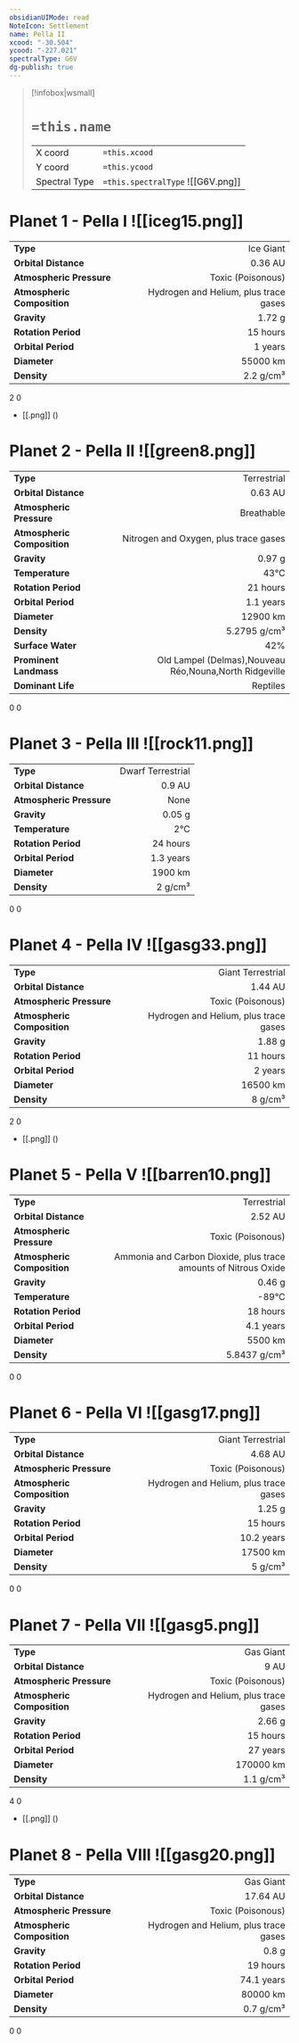 ```yaml
---
obsidianUIMode: read
NoteIcon: Settlement
name: Pella II
xcood: "-30.504"
ycood: "-227.021"
spectralType: G6V
dg-publish: true
---
```

> [!infobox|wsmall]
> # `=this.name`
> | | |
> | - | - |
> | X coord | `=this.xcood` |
> | Y coord| `=this.ycood` |
> | Spectral Type | `=this.spectralType` ![[G6V.png]] |

# Planet 1 - Pella I ![[iceg15.png]]
|                             |                           |
| --------------------------- | -------------------------:|
| **Type**                    |             Ice Giant |
| **Orbital Distance**        |   0.36 AU |
| **Atmospheric Pressure**    |       Toxic (Poisonous) |
| **Atmospheric Composition** |      Hydrogen and Helium, plus trace gases |
| **Gravity**                 |        1.72 g |
| **Rotation Period**         |  15 hours |
| **Orbital Period** | 1 years |
| **Diameter**                |      55000 km | 
| **Density**                 |    2.2 g/cm³ |



2
0

- [[.png]]  ()

# Planet 2 - Pella II ![[green8.png]]
|                             |                           |
| --------------------------- | -------------------------:|
| **Type**                    |             Terrestrial |
| **Orbital Distance**        |   0.63 AU |
| **Atmospheric Pressure**    |       Breathable |
| **Atmospheric Composition** |      Nitrogen and Oxygen, plus trace gases |
| **Gravity**                 |        0.97 g |
| **Temperature**             |    43°C |
| **Rotation Period**         |  21 hours |
| **Orbital Period** | 1.1 years |
| **Diameter**                |      12900 km | 
| **Density**                 |    5.2795 g/cm³ |
| **Surface Water**           |           42% | 
| **Prominent Landmass**      |         Old Lampel (Delmas),Nouveau Réo,Nouna,North Ridgeville | 
| **Dominant Life**           |         Reptiles |



0
0



# Planet 3 - Pella III ![[rock11.png]]
|                             |                           |
| --------------------------- | -------------------------:|
| **Type**                    |             Dwarf Terrestrial |
| **Orbital Distance**        |   0.9 AU |
| **Atmospheric Pressure**    |       None |
| **Gravity**                 |        0.05 g |
| **Temperature**             |    2°C |
| **Rotation Period**         |  24 hours |
| **Orbital Period** | 1.3 years |
| **Diameter**                |      1900 km | 
| **Density**                 |    2 g/cm³ |



0
0



# Planet 4 - Pella IV ![[gasg33.png]]
|                             |                           |
| --------------------------- | -------------------------:|
| **Type**                    |             Giant Terrestrial |
| **Orbital Distance**        |   1.44 AU |
| **Atmospheric Pressure**    |       Toxic (Poisonous) |
| **Atmospheric Composition** |      Hydrogen and Helium, plus trace gases |
| **Gravity**                 |        1.88 g |
| **Rotation Period**         |  11 hours |
| **Orbital Period** | 2 years |
| **Diameter**                |      16500 km | 
| **Density**                 |    8 g/cm³ |



2
0

- [[.png]]  ()

# Planet 5 - Pella V ![[barren10.png]]
|                             |                           |
| --------------------------- | -------------------------:|
| **Type**                    |             Terrestrial |
| **Orbital Distance**        |   2.52 AU |
| **Atmospheric Pressure**    |       Toxic (Poisonous) |
| **Atmospheric Composition** |      Ammonia and Carbon Dioxide, plus trace amounts of Nitrous Oxide |
| **Gravity**                 |        0.46 g |
| **Temperature**             |    -89°C |
| **Rotation Period**         |  18 hours |
| **Orbital Period** | 4.1 years |
| **Diameter**                |      5500 km | 
| **Density**                 |    5.8437 g/cm³ |



0
0



# Planet 6 - Pella VI ![[gasg17.png]]
|                             |                           |
| --------------------------- | -------------------------:|
| **Type**                    |             Giant Terrestrial |
| **Orbital Distance**        |   4.68 AU |
| **Atmospheric Pressure**    |       Toxic (Poisonous) |
| **Atmospheric Composition** |      Hydrogen and Helium, plus trace gases |
| **Gravity**                 |        1.25 g |
| **Rotation Period**         |  15 hours |
| **Orbital Period** | 10.2 years |
| **Diameter**                |      17500 km | 
| **Density**                 |    5 g/cm³ |



0
0



# Planet 7 - Pella VII ![[gasg5.png]]
|                             |                           |
| --------------------------- | -------------------------:|
| **Type**                    |             Gas Giant |
| **Orbital Distance**        |   9 AU |
| **Atmospheric Pressure**    |       Toxic (Poisonous) |
| **Atmospheric Composition** |      Hydrogen and Helium, plus trace gases |
| **Gravity**                 |        2.66 g |
| **Rotation Period**         |  15 hours |
| **Orbital Period** | 27 years |
| **Diameter**                |      170000 km | 
| **Density**                 |    1.1 g/cm³ |



4
0

- [[.png]]  ()

# Planet 8 - Pella VIII ![[gasg20.png]]
|                             |                           |
| --------------------------- | -------------------------:|
| **Type**                    |             Gas Giant |
| **Orbital Distance**        |   17.64 AU |
| **Atmospheric Pressure**    |       Toxic (Poisonous) |
| **Atmospheric Composition** |      Hydrogen and Helium, plus trace gases |
| **Gravity**                 |        0.8 g |
| **Rotation Period**         |  19 hours |
| **Orbital Period** | 74.1 years |
| **Diameter**                |      80000 km | 
| **Density**                 |    0.7 g/cm³ |



0
0



